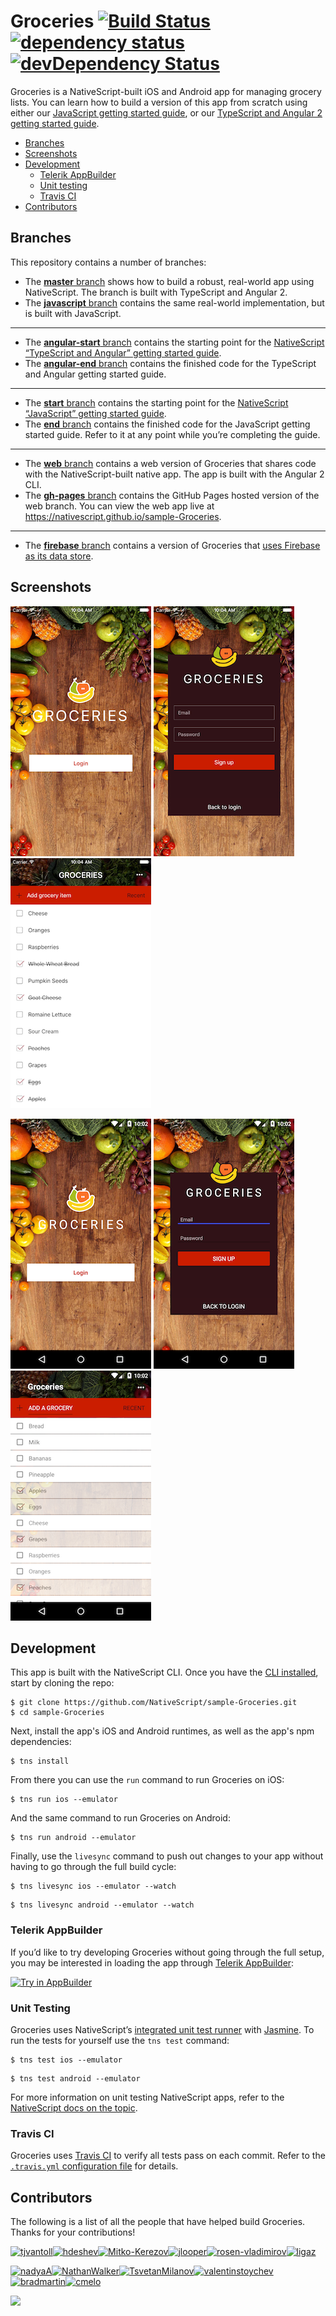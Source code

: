 # Groceries [![Build Status](https://travis-ci.org/NativeScript/sample-Groceries.svg?branch=master)](https://travis-ci.org/NativeScript/sample-Groceries) [![dependency status](https://david-dm.org/nativescript/sample-Groceries.svg)](https://david-dm.org/nativescript/sample-Groceries) [![devDependency Status](https://david-dm.org/nativescript/sample-Groceries/dev-status.svg)](https://david-dm.org/nativescript/sample-Groceries#info=devDependencies)

Groceries is a NativeScript-built iOS and Android app for managing grocery lists. You can learn how to build a version of this app from scratch using either our [JavaScript getting started guide](http://docs.nativescript.org/tutorial/chapter-0), or our [TypeScript and Angular 2 getting started guide](http://docs.nativescript.org/angular/tutorial/ng-chapter-0).

<!-- * [Download](#download) -->

* [Branches](#branches)
* [Screenshots](#screenshots)
* [Development](#development)
    * [Telerik AppBuilder](#telerik-appbuilder)
    * [Unit testing](#unit-testing)
    * [Travis CI](#travis)
* [Contributors](#contributors)

<!--
Commenting this out for now because until Groceries 3.0 drops (see https://github.com/NativeScript/sample-Groceries/issues/78), the version of the app in the stores and this repo don’t match up. Commenting this out == confusion-- (hopefully).

<h2 id="download">Download</h2>

The latest version of Groceries is available on the iOS App Store as well as Google Play:

<a href="https://itunes.apple.com/us/app/groceries-simple-grocery-lists/id1041129105?mt=8">
  <img src="assets/app-store-icons/ios-app-store.png">
</a>
<a href="https://play.google.com/store/apps/details?id=org.nativescript.groceries&hl=en">
  <img src="assets/app-store-icons/google-play.png">
</a>
-->

<h2 id="branches">Branches</h2>

This repository contains a number of branches:

* The [**master** branch](https://github.com/NativeScript/sample-Groceries/) shows how to build a robust, real-world app using NativeScript. The branch is built with TypeScript and Angular 2.
* The [**javascript** branch](https://github.com/NativeScript/sample-Groceries/tree/javascript) contains the same real-world implementation, but is built with JavaScript.

---

* The [**angular-start** branch](https://github.com/NativeScript/sample-Groceries/tree/angular-start) contains the starting point for the [NativeScript “TypeScript and Angular” getting started guide](http://docs.nativescript.org/angular/tutorial/ng-chapter-0).
* The [**angular-end** branch](https://github.com/NativeScript/sample-Groceries/tree/angular-end) contains the finished code for the TypeScript and Angular getting started guide.

---

* The [**start** branch](https://github.com/NativeScript/sample-Groceries/tree/start) contains the starting point for the [NativeScript “JavaScript” getting started guide](http://docs.nativescript.org/tutorial/chapter-0).
* The [**end** branch](https://github.com/NativeScript/sample-Groceries/tree/end) contains the finished code for the JavaScript getting started guide. Refer to it at any point while you’re completing the guide.

---

* The [**web** branch](https://github.com/NativeScript/sample-Groceries/tree/web) contains a web version of Groceries that shares code with the NativeScript-built native app. The app is built with the Angular 2 CLI.
* The [**gh-pages** branch](https://github.com/NativeScript/sample-Groceries/tree/gh-pages) contains the GitHub Pages hosted version of the web branch. You can view the web app live at <https://nativescript.github.io/sample-Groceries>.

---

* The [**firebase** branch](https://github.com/NativeScript/sample-Groceries/tree/firebase) contains a version of Groceries that [uses Firebase as its data store](https://www.nativescript.org/blog/ignite-your-app-development-with-nativescript-and-firebase).

<h2 id="screenshots">Screenshots</h2>

![](assets/screenshots/ios-1.png)
![](assets/screenshots/ios-2.png)
![](assets/screenshots/ios-3.png)

![](assets/screenshots/android-1.png)
![](assets/screenshots/android-2.png)
![](assets/screenshots/android-3.png)

<h2 id="development">Development</h2>

This app is built with the NativeScript CLI. Once you have the [CLI installed](http://docs.nativescript.org/angular/tutorial/ng-chapter-1#11-install-nativescript-and-configure-your-environment), start by cloning the repo:

```
$ git clone https://github.com/NativeScript/sample-Groceries.git
$ cd sample-Groceries
```

Next, install the app's iOS and Android runtimes, as well as the app's npm dependencies:

```
$ tns install
```

From there you can use the `run` command to run Groceries on iOS:

```
$ tns run ios --emulator
```

And the same command to run Groceries on Android:

```
$ tns run android --emulator
```

Finally, use the `livesync` command to push out changes to your app without having to go through the full build cycle:

```
$ tns livesync ios --emulator --watch
```
```
$ tns livesync android --emulator --watch
```

<h3 id="telerik-appbuilder">Telerik AppBuilder</h3>

If you’d like to try developing Groceries without going through the full setup, you may be interested in loading the app through [Telerik AppBuilder](http://www.telerik.com/platform/appbuilder):

<a href="https://platform.telerik.com/#appbuilder/clone/https%3A%2F%2Fgithub.com%2FIcenium%2Fnativescript-sample-groceries" target="_blank"><img src="http://docs.telerik.com/platform/appbuilder/sample-apps/images/try-in-appbuilder.png" alt="Try in AppBuilder" title="Try in AppBuilder" /></a>

<h3 id="unit-testing">Unit Testing</h3>

Groceries uses NativeScript’s [integrated unit test runner](http://docs.nativescript.org/core-concepts/testing) with [Jasmine](http://jasmine.github.io/). To run the tests for yourself use the `tns test` command:

```
$ tns test ios --emulator
```

```
$ tns test android --emulator
```

For more information on unit testing NativeScript apps, refer to the [NativeScript docs on the topic](http://docs.nativescript.org/core-concepts/testing).

<h3 id="travis">Travis CI</h3>

Groceries uses [Travis CI](https://travis-ci.org/) to verify all tests pass on each commit. Refer to the [`.travis.yml` configuration file](https://github.com/NativeScript/sample-Groceries/blob/master/.travis.yml) for details.

<h2 id="contributors">Contributors</h2>

The following is a list of all the people that have helped build Groceries. Thanks for your contributions!

[<img alt="tjvantoll" src="https://avatars.githubusercontent.com/u/544280?v=3&s=117" width="117">](https://github.com/tjvantoll)[<img alt="hdeshev" src="https://avatars.githubusercontent.com/u/63219?v=3&s=117" width="117">](https://github.com/hdeshev)[<img alt="Mitko-Kerezov" src="https://avatars.githubusercontent.com/u/6683316?v=3&s=117" width="117">](https://github.com/Mitko-Kerezov)[<img alt="jlooper" src="https://avatars.githubusercontent.com/u/1450004?v=3&s=117" width="117">](https://github.com/jlooper)[<img alt="rosen-vladimirov" src="https://avatars.githubusercontent.com/u/8351653?v=3&s=117" width="117">](https://github.com/rosen-vladimirov)[<img alt="ligaz" src="https://avatars.githubusercontent.com/u/19437?v=3&s=117" width="117">](https://github.com/ligaz)

[<img alt="nadyaA" src="https://avatars.githubusercontent.com/u/6064810?v=3&s=117" width="117">](https://github.com/nadyaA)[<img alt="NathanWalker" src="https://avatars.githubusercontent.com/u/457187?v=3&s=117" width="117">](https://github.com/NathanWalker)[<img alt="TsvetanMilanov" src="https://avatars.githubusercontent.com/u/10463529?v=3&s=117" width="117">](https://github.com/TsvetanMilanov)[<img alt="valentinstoychev" src="https://avatars.githubusercontent.com/u/4980822?v=3&s=117" width="117">](https://github.com/valentinstoychev)[<img alt="bradmartin" src="https://avatars.githubusercontent.com/u/6006148?v=3&s=117" width="117">](https://github.com/bradmartin)[<img alt="cmelo" src="https://avatars.githubusercontent.com/u/872461?v=3&s=117" width="117">](https://github.com/cmelo)

<!-- Note: The table above get generated with the following commands -->
<!-- npm install -g githubcontrib -->
<!-- githubcontrib --owner NativeScript --repo sample-Groceries --cols 6 --sortOrder desc | pbcopy -->

![](https://ga-beacon.appspot.com/UA-111455-24/nativescript/sample-groceries?pixel)